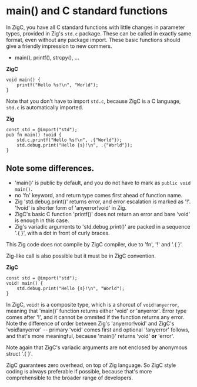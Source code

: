 
# main() and C standard functions
  
In ZigC, you have all C standard functions with little changes in parameter types, provided in Zig's `std.c` package. These can be called in exactly same format, even without any package import. These basic functions should give a friendly impression to new commers.
  
* main(), printf(), strcpy(), ...
  
**ZigC**
```
void main() {
    printf("Hello %s!\n", "World");
}
```
  
Note that you don't have to import `std.c`, because ZigC is a C language, `std.c` is automatically imported.
  

**Zig**
```
const std = @import("std");
pub fn main() !void {
    std.c.printf("Hello %s!\n", .{"World"});
    std.debug.print("Hello {s}!\n", .{"World"});
}
```

## Note some differences.
   
* 'main()' is public by default, and you do not have to mark as `public void main()`.
* no 'fn' keyword, and return type comes first ahead of function name.
* Zig 'std.debug.print()' returns error, and error escalation is marked as '!'. '!void' is shorter form of 'anyerror!void' in Zig.
* ZigC's basic C function 'printf()' does not return an error and bare 'void' is enough in this case.
* Zig's variadic arguments to 'std.debug.print()' are packed in a sequence '.{ }', with a dot in front of curly braces.
  
This Zig code does not compile by ZigC compiler, due to 'fn', '!' and '.{ }'. 
  
Zig-like call is also possible but it must be in ZigC convention.
  
**ZigC**
```
const std = @import("std");
void! main() {
    std.debug.print("Hello {s}!\n", "World");
}
```

In ZigC, `void!` is a composite type, which is a shorcut of `void!anyerror`, meaning that 'main()' function returns either 'void' or 'anyerror'. Error type comes after '!', and it cannot be ommited if the function returns any error. Note the difference of order between Zig's 'anyerror!void' and ZigC's 'void!anyerror' -- primary 'void' comes first and optional '!anyerror' follows, and that's more meaningful, because 'main()' returns 'void' **or** 'error'.
  
Note again that ZigC's variadic arguments are not enclosed by anonymous struct '.{ }'.
  
ZigC guarantees zero overhead, on top of Zig language. So ZigC style coding is always preferable if possible, because that's more comprehensible to the broader range of developers.
  

